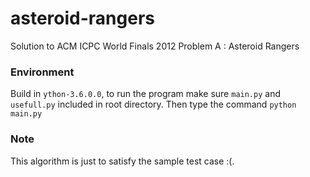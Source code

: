 # asteroid-rangers
Solution to ACM ICPC World Finals 2012 Problem A : Asteroid Rangers

### Environment
Build in `ython-3.6.0.0`, to run the program  make sure `main.py` and `usefull.py` included in root directory. Then type the command `python main.py`

### Note
This algorithm is just to satisfy the sample test case :(.
